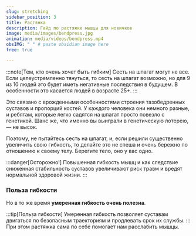 ```yaml
---
slug: stretching
sidebar_position: 3
title: Растяжка
description: Гайд по растяжке мышцы для новичков
image: media/images/bendpress.jpg
animation: media/videos/bendpress.mp4
obsIMG: " " # paste obsidian image here
free: true

---
```


:::note[Тем, кто очень хочет быть гибким]
Сесть на шпагат могут не все. Если целеустремленно тянуться, то сесть на шпагат возможно, но для 9 из 10 людей это будет иметь негативные последствия в будущем. В особенности это касается людей в возрасте 25+.
:::

Это связано с врожденными особенностями строения тазобедренных суставов и пропорций костей. У каждого человека они немного разные, и ребятам, которые легко садятся на шпагат просто повезло с генетикой. Шанс же, что именно вы выиграли в генетическую лотерею, — не высок.

Поэтому, не пытайтесь сесть на шпагат, и, если решили существенно увеличить свою гибкость, то делайте это не спеша и очень бережно по отношению к своему телу. Берегите тело, оно у вас одно.

:::danger[Осторожно!]
Повышенная гибкость мышц и как следствие сниженная стабильность суставов увеличивают риск травм и вредят нормальной здоровой жизни. 
:::

### Польза гибкости
Но в то же время **умеренная гибкость очень полезна**. 

:::tip[Польза гибкости]
Умеренная гибкость позволяет суставам двигаться по безопасным траекториям и продлевать срок их службы.
:::
При этом растяжка сама по себе помогает нам расслабить мышцы.